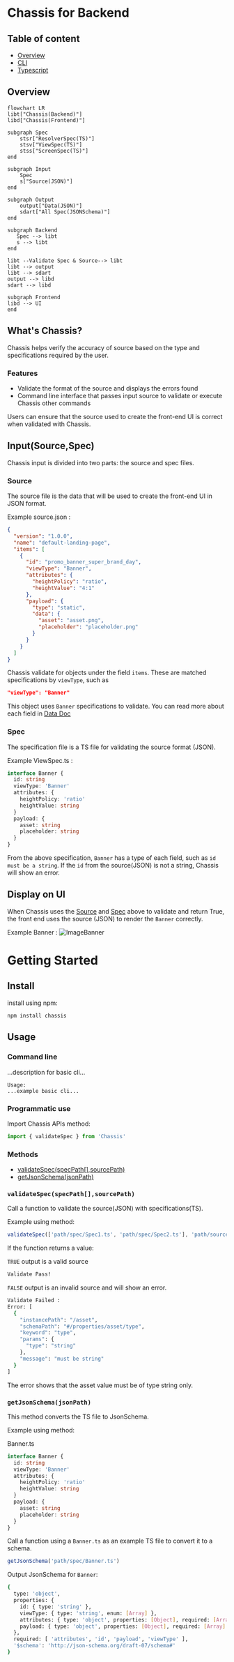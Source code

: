 # Chassis for Backend

## Table of content

- [Overview](#overview)
- [CLI](./docs/cli.md)
- [Typescript](./docs/typescript.md)

## Overview

```mermaid
flowchart LR
libt["Chassis(Backend)"]
libd["Chassis(Frontend)"]

subgraph Spec
    stsr["ResolverSpec(TS)"]
    stsv["ViewSpec(TS)"]
    stss["ScreenSpec(TS)"]
end

subgraph Input
    Spec
    s["Source(JSON)"]
end

subgraph Output
    output["Data(JSON)"]
    sdart["All Spec(JSONSchema)"]
end

subgraph Backend
   Spec --> libt
   s --> libt
end

libt --Validate Spec & Source--> libt
libt --> output
libt --> sdart
output --> libd
sdart --> libd

subgraph Frontend
libd --> UI
end
```

## What's Chassis?

Chassis helps verify the accuracy of source based on the type and specifications required by the user.

### Features

- Validate the format of the source and displays the errors found
- Command line interface that passes input source to validate or execute Chassis other commands

Users can ensure that the source used to create the front-end UI is correct when validated with Chassis.

## Input(Source,Spec)

Chassis input is divided into two parts: the source and spec files.

### Source

The source file is the data that will be used to create the front-end UI in JSON format.

Example source.json :

```json
{
  "version": "1.0.0",
  "name": "default-landing-page",
  "items": [
    {
      "id": "promo_banner_super_brand_day",
      "viewType": "Banner",
      "attributes": {
        "heightPolicy": "ratio",
        "heightValue": "4:1"
      },
      "payload": {
        "type": "static",
        "data": {
          "asset": "asset.png",
          "placeholder": "placeholder.png"
        }
      }
    }
  ]
}
```

Chassis validate for objects under the field `items`. These are matched specifications by `viewType`, such as

```json
"viewType": "Banner"
```

This object uses `Banner` specifications to validate. You can read more about each field in [Data Doc](./data/README.md)

### Spec

The specification file is a TS file for validating the source format (JSON).

Example ViewSpec.ts :

```ts
interface Banner {
  id: string
  viewType: 'Banner'
  attributes: {
    heightPolicy: 'ratio'
    heightValue: string
  }
  payload: {
    asset: string
    placeholder: string
  }
}
```

From the above specification, `Banner` has a type of each field, such as `id must be a string`. If the `id` from the source(JSON) is not a string, Chassis will show an error.

## Display on UI

When Chassis uses the [Source](#Source) and [Spec](#Spec) above to validate and return True, the front end uses the source (JSON) to render the `Banner` correctly.

Example Banner :
![ImageBanner](./asset/banner.png)

# Getting Started

## Install

install using npm:

```
npm install chassis
```

## Usage

### Command line

...description for basic cli...

```
Usage:
...example basic cli...
```

### Programmatic use

Import Chassis APIs method:

```ts
import { validateSpec } from 'Chassis'
```

### Methods

- [validateSpec(specPath[],sourcePath)](#validatespecspecpathsourcepath)
- [getJsonSchema(jsonPath)](#getJsonSchemajsonPath)

### `validateSpec(specPath[],sourcePath)`

Call a function to validate the source(JSON) with specifications(TS).

Example using method:

```ts
validateSpec(['path/spec/Spec1.ts', 'path/spec/Spec2.ts'], 'path/source.json')
```

If the function returns a value:

`TRUE` output is a valid source

```bash
Validate Pass!
```

`FALSE` output is an invalid source and will show an error.

```bash
Validate Failed :
Error: [
  {
    "instancePath": "/asset",
    "schemaPath": "#/properties/asset/type",
    "keyword": "type",
    "params": {
      "type": "string"
    },
    "message": "must be string"
  }
]
```

The error shows that the asset value must be of type string only.

### `getJsonSchema(jsonPath)`

This method converts the TS file to JsonSchema.

Example using method:

Banner.ts

```ts
interface Banner {
  id: string
  viewType: 'Banner'
  attributes: {
    heightPolicy: 'ratio'
    heightValue: string
  }
  payload: {
    asset: string
    placeholder: string
  }
}
```

Call a function using a `Banner.ts` as an example TS file to convert it to a schema.

```ts
getJsonSchema('path/spec/Banner.ts')
```

Output JsonSchema for `Banner`:

```bash
{
  type: 'object',
  properties: {
    id: { type: 'string' },
    viewType: { type: 'string', enum: [Array] },
    attributes: { type: 'object', properties: [Object], required: [Array] },
    payload: { type: 'object', properties: [Object], required: [Array] }
  },
  required: [ 'attributes', 'id', 'payload', 'viewType' ],
  '$schema': 'http://json-schema.org/draft-07/schema#'
}
```
